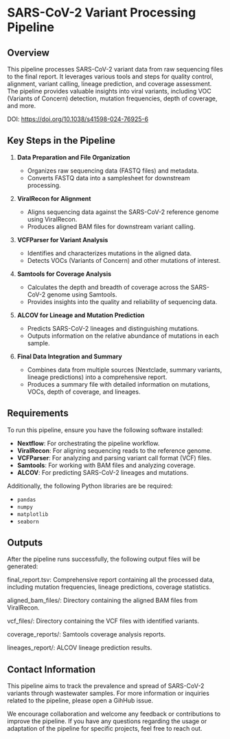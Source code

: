 # SARS-CoV-2 Variant Processing Pipeline

## Overview

This pipeline processes SARS-CoV-2 variant data from raw sequencing files to the final report. It leverages various tools and steps for quality control, alignment, variant calling, lineage prediction, and coverage assessment. The pipeline provides valuable insights into viral variants, including VOC (Variants of Concern) detection, mutation frequencies, depth of coverage, and more.

DOI: https://doi.org/10.1038/s41598-024-76925-6

## Key Steps in the Pipeline

1. **Data Preparation and File Organization**
   - Organizes raw sequencing data (FASTQ files) and metadata.
   - Converts FASTQ data into a samplesheet for downstream processing.

2. **ViralRecon for Alignment**
   - Aligns sequencing data against the SARS-CoV-2 reference genome using ViralRecon.
   - Produces aligned BAM files for downstream variant calling.

3. **VCFParser for Variant Analysis**
   - Identifies and characterizes mutations in the aligned data.
   - Detects VOCs (Variants of Concern) and other mutations of interest.

4. **Samtools for Coverage Analysis**
   - Calculates the depth and breadth of coverage across the SARS-CoV-2 genome using Samtools.
   - Provides insights into the quality and reliability of sequencing data.

5. **ALCOV for Lineage and Mutation Prediction**
   - Predicts SARS-CoV-2 lineages and distinguishing mutations.
   - Outputs information on the relative abundance of mutations in each sample.

6. **Final Data Integration and Summary**
   - Combines data from multiple sources (Nextclade, summary variants, lineage predictions) into a comprehensive report.
   - Produces a summary file with detailed information on mutations, VOCs, depth of coverage, and lineages.

## Requirements

To run this pipeline, ensure you have the following software installed:

- **Nextflow**: For orchestrating the pipeline workflow.
- **ViralRecon**: For aligning sequencing reads to the reference genome.
- **VCFParser**: For analyzing and parsing variant call format (VCF) files.
- **Samtools**: For working with BAM files and analyzing coverage.
- **ALCOV**: For predicting SARS-CoV-2 lineages and mutations.

Additionally, the following Python libraries are be required:

- `pandas`
- `numpy`
- `matplotlib`
- `seaborn`

## Outputs
After the pipeline runs successfully, the following output files will be generated:

final_report.tsv: Comprehensive report containing all the processed data, including mutation frequencies, lineage predictions, coverage statistics.

aligned_bam_files/: Directory containing the aligned BAM files from ViralRecon.

vcf_files/: Directory containing the VCF files with identified variants.

coverage_reports/: Samtools coverage analysis reports.

lineages_report/: ALCOV lineage prediction results.

## Contact Information
This pipeline aims to track the prevalence and spread of SARS-CoV-2 variants through wastewater samples. For more information or inquiries related to the pipeline, please open a GihHub issue.


We encourage collaboration and welcome any feedback or contributions to improve the pipeline. If you have any questions regarding the usage or adaptation of the pipeline for specific projects, feel free to reach out.
<br>
<br>
